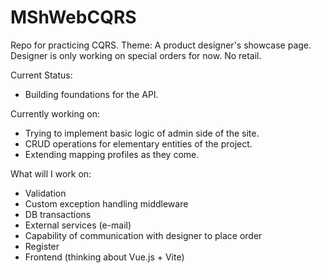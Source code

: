 # MShWebCQRS

Repo for practicing CQRS.
Theme: A product designer's showcase page. Designer is only working on special orders for now. No retail.

Current Status:
- Building foundations for the API.

Currently working on:
- Trying to implement basic logic of admin side of the site.
- CRUD operations for elementary entities of the project.
- Extending mapping profiles as they come.

What will I work on:
- Validation
- Custom exception handling middleware
- DB transactions
- External services (e-mail)
- Capability of communication with designer to place order
- Register
- Frontend (thinking about Vue.js + Vite)